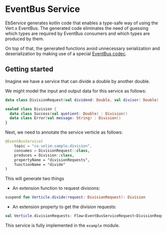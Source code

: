 # EventBus Service

EbService generates kotlin code that enables
a type-safe way of using the Vert.x EventBus.
The generated code eliminates the need of guessing
which types are required by EventBus consumers and
which types are produced by them.

On top of that, the generated functions avoid
unnecessary serialization and deserialization by
making use of a special
[EventBus codec](https://dev.to/sip3/how-to-extend-vert-x-eventbus-api-to-save-on-serialization-3akf).

## Getting started
Imagine we have a service that can divide a
double by another double.

We might model the input and output data for this
service as follows:
```kotlin
data class DivisionRequest(val dividend: Double, val divisor: Double)

sealed class Division {
  data class Success(val quotient: Double) : Division()
  data class Error(val message: String) : Division()
}
```

Next, we need to annotate the service verticle as follows:
```kotlin
@EventBusService(
    topic = "co.selim.sample.division",
    consumes = DivisionRequest::class,
    produces = Division::class,
    propertyName = "divisionRequests",
    functionName = "divide"
)
```

This will generate two things
* An extension function to request divisions:
```kotlin
suspend fun Verticle.divide(request: DivisionRequest): Division
````

* An extension property to get the division
requests:
```kotlin
val Verticle.divisionRequests: Flow<EventBusServiceRequest<DivisionRequest, Division>>
```

This service is fully implemented in the `example` module.
